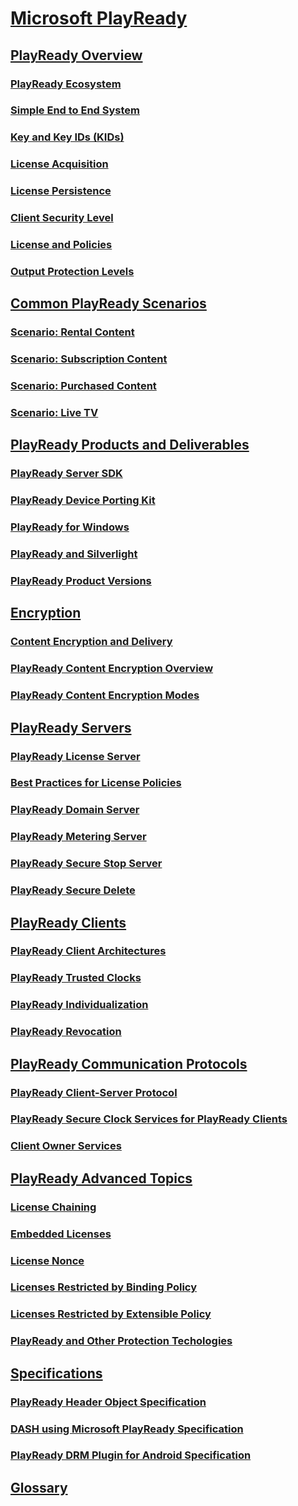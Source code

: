 # [Microsoft PlayReady](index.md)

## [PlayReady Overview](Overview/overview.md)

### [PlayReady Ecosystem](Overview/ecosystem.md)

### [Simple End to End System](Overview/simple-end-to-end-system.md)

### [Key and Key IDs (KIDs)](Overview/key-and-key-ids-kids.md)

### [License Acquisition](Overview/license-acquisition.md)

### [License Persistence](Overview/license-persistence.md)

### [Client Security Level](Overview/security-level.md)

### [License and Policies](Overview/license-and-policies.md)

### [Output Protection Levels](Overview/output-protection-levels.md)

## [Common PlayReady Scenarios](Overview/common-playready-scenarios.md)

### [Scenario: Rental Content](Overview/scenario-rental-content.md)

### [Scenario: Subscription Content](Overview/scenario-subscription-content.md)

### [Scenario: Purchased Content](Overview/scenario-purchased-content.md)

### [Scenario: Live TV](Overview/scenario-live-tv.md)

## [PlayReady Products and Deliverables](Overview/playready-products-and-deliverables.md)

### [PlayReady Server SDK](Overview/playready-server-sdk.md)

### [PlayReady Device Porting Kit](Overview/playready-porting-kit.md)

### [PlayReady for Windows](Overview/playready-for-windows.md)

### [PlayReady and Silverlight](Overview/silverlight.md)

### [PlayReady Product Versions](Overview/playready-product-versions.md)

## [Encryption](Overview/encryption.md)

### [Content Encryption and Delivery](Overview/content-encryption-and-delivery.md)

### [PlayReady Content Encryption Overview](Overview/content-encryption-overview.md)

### [PlayReady Content Encryption Modes](Overview/content-encryption-modes.md)

## [PlayReady Servers](Overview/playready-servers.md)

### [PlayReady License Server](Overview/license-server.md)

### [Best Practices for License Policies](Overview/policies-best-practices.md)

### [PlayReady Domain Server](Overview/domains.md)

### [PlayReady Metering Server](Overview/metering.md)

### [PlayReady Secure Stop Server](Overview/secure-stop.md)

### [PlayReady Secure Delete](Overview/secure-delete.md)

## [PlayReady Clients](Overview/playready-clients.md)

### [PlayReady Client Architectures](Overview/client-architectures.md)

### [PlayReady Trusted Clocks](Overview/trusted-clocks.md)

### [PlayReady Individualization](Overview/individualization.md)

### [PlayReady Revocation](Overview/revocation.md)

## [PlayReady Communication Protocols](Overview/playready-communication-protocols.md)

### [PlayReady Client-Server Protocol](Overview/client-server-protocol.md)

### [PlayReady Secure Clock Services for PlayReady Clients](Overview/secureclockservices.md)

### [Client Owner Services](Overview/client-playready-services.md)

## [PlayReady Advanced Topics](Overview/advanced-topics.md)

### [License Chaining](Overview/license-chaining.md)

### [Embedded Licenses](Overview/embedded-licenses.md)

### [License Nonce](Overview/license-nonce.md)

### [Licenses Restricted by Binding Policy](Overview/licenses-restricted-by-binding-policy.md)

### [Licenses Restricted by Extensible Policy](Overview/licenses-restricted-by-extensible-policy.md)

### [PlayReady and Other Protection Techologies](Overview/playready-and-other-protection-technologies.md)

## [Specifications](Specifications/specifications.md)

### [PlayReady Header Object Specification](Specifications/playready-header-specification.md)

### [DASH using Microsoft PlayReady Specification](dashplayreadyspecification.md)

### [PlayReady DRM Plugin for Android Specification](Specifications/playready-drm-plugin-for-android-specification.md)

## [Glossary](Overview/glossary.md)

